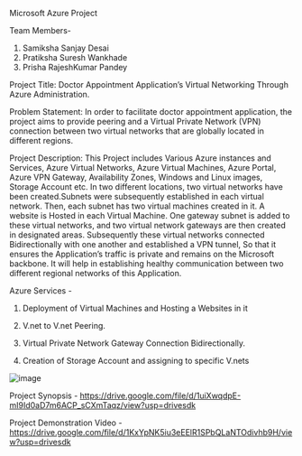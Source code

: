 Microsoft Azure Project

Team Members- 
1. Samiksha Sanjay Desai
2. Pratiksha Suresh Wankhade
3. Prisha RajeshKumar Pandey

   
Project Title:
Doctor Appointment Application’s Virtual Networking Through Azure
Administration.

Problem Statement:
In order to facilitate doctor appointment application, the project aims to provide
peering and a Virtual Private Network (VPN) connection between two virtual networks
that are globally located in different regions. 

Project Description:
This Project includes Various Azure instances and Services, Azure Virtual Networks,
Azure Virtual Machines, Azure Portal, Azure VPN Gateway, Availability Zones,
Windows and Linux images, Storage Account etc.
In two different locations, two virtual networks have been created.Subnets were
subsequently established in each virtual network. Then, each subnet has two virtual
machines created in it. A website is Hosted in each Virtual Machine. One gateway
subnet is added to these virtual networks, and two virtual network gateways are then
created in designated areas. Subsequently these virtual networks connected
Bidirectionally with one another and established a VPN tunnel, So that it ensures the
Application’s traffic is private and remains on the Microsoft backbone. It will help in
establishing healthy communication between two different regional networks of this
Application.

Azure Services - 

1. Deployment of Virtual Machines and Hosting a Websites in it

2. V.net to V.net Peering.

3. Virtual Private Network Gateway Connection Bidirectionally.

4. Creation of Storage Account and assigning to specific V.nets

![image](https://github.com/pratikshawankhade11/azure-project-repo/assets/90560074/bcf77c3f-d441-4b1e-a3d5-29cc989bc5ff)   

Project Synopsis - 
https://drive.google.com/file/d/1uiXwqdpE-mI9Id0aD7m6ACP_sCXmTaqz/view?usp=drivesdk      

Project Demonstration Video - 
https://drive.google.com/file/d/1KxYpNK5iu3eEElR1SPbQLaNTOdivhb9H/view?usp=drivesdk    








